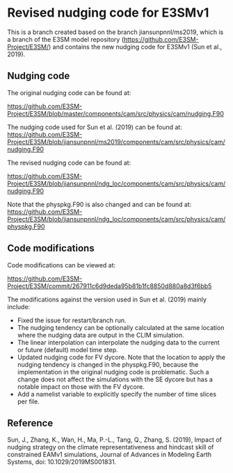 
Revised nudging code for E3SMv1 
================================================================================

This is a branch created based on the branch jiansunpnnl/ms2019, which is a branch of the E3SM model repository (https://github.com/E3SM-Project/E3SM/) and contains the new nudging code for E3SMv1 (Sun et al., 2019). 

Nudging code 
--------------------------------------------------------------------------------
The original nudging code can be found at: 

https://github.com/E3SM-Project/E3SM/blob/master/components/cam/src/physics/cam/nudging.F90

The nudging code used for Sun et al. (2019) can be found at:
https://github.com/E3SM-Project/E3SM/blob/jiansunpnnl/ms2019/components/cam/src/physics/cam/nudging.F90

The revised nudging code can be found at: 

https://github.com/E3SM-Project/E3SM/blob/jiansunpnnl/ndg_loc/components/cam/src/physics/cam/nudging.F90

Note that the physpkg.F90 is also changed and can be found at:
https://github.com/E3SM-Project/E3SM/blob/jiansunpnnl/ndg_loc/components/cam/src/physics/cam/physpkg.F90

Code modifications
--------------------------------------------------------------------------------
Code modifications can be viewed at: 

https://github.com/E3SM-Project/E3SM/commit/267911c6d9deda95b81b1fc8850d880a8d3f6bb5

The modifications against the version used in Sun et al. (2019) mainly include:
  * Fixed the issue for restart/branch run.
  * The nudging tendency can be optionally calculated at the same location where the nudging data are output in the CLIM simulation.
  * The linear interpolation can interpolate the nudging data to the current or future (default) model time step.
  * Updated nudging code for FV dycore. Note that the location to apply the nudging tendency is changed in the physpkg.F90, because the implementation in the original nudging code is problematic. Such a change does not affect the simulations with the SE dycore but has a notable impact on those with the FV dycore. 
  * Add a namelist variable to explicitly specify the number of time slices per file.

Reference
--------------------------------------------------------------------------------
Sun, J., Zhang, K., Wan, H., Ma, P.-L., Tang, Q., Zhang, S. (2019), Impact of nudging strategy on the climate representativeness and hindcast skill of constrained EAMv1 simulations, Journal of Advances in Modeling Earth Systems, doi: 10.1029/2019MS001831.
